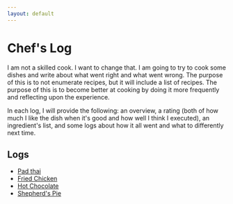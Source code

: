 ```yaml
---
layout: default
---
```


# Chef's Log
I am not a skilled cook. I want to change that. I am going to try to cook some dishes and write about what went right and what went wrong. The purpose of this is to not enumerate recipes, but it will include a list of recipes. The purpose of this is to become better at cooking by doing it more frequently and reflecting upon the experience.

In each log, I will provide the following: an overview, a rating (both of how much I like the dish when it's good and how well I think I executed), an ingredient's list, and some logs about how it all went and what to differently next time.

## Logs
- [Pad thai](./chefs_log/pad_thai.html)
- [Fried Chicken](./chefs_log/fried_chicken.html)
- [Hot Chocolate](./chefs_log/hot_chocolate.html)
- [Shepherd's Pie](./chefs_log/shepherds_pie.html)
